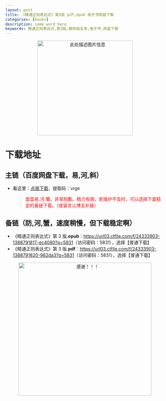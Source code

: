 ```yaml
---
layout: post
title: 《精通正则表达式》第3版 pdf,epub 电子书网盘下载
categories: [books]
description: some word here
keywords: 精通正则表达式,第3版,精校版全本,电子书,网盘下载
---
```


<div align="center"><img src="https://qweree.cn/wp-content/uploads/2024/10/da-feng-da-geng-ren-tuya.jpg" alt="此处描述图片信息" width="300px" height="auto"></div>

# 下载地址

## 主链（百度网盘下载，易,河,斜）

- 看这里：[点我下载](https://pan.baidu.com/s/1iMXUbSbtZQZjDcqDmnWUyw?pwd=vrge)，提取码：vrge

  > <p style="color:red" >度盘易,河,蟹，非常抱歉。精力有限，若维护不及时，可以选择下面稳定的备链下载。（或留言让博主补链）</p>

## 备链（防,河,蟹，速度稍慢，但下载稳定啊）

- 《精通正则表达式》第 3 版.**epub**：<https://url03.ctfile.com/f/24333903-1388791817-ec4080?p=5831>（访问密码：5831），选择【普通下载】
- 《精通正则表达式》第 3 版.**pdf**：<https://url03.ctfile.com/f/24333903-1388791820-962da3?p=5831>（访问密码：5831），选择【普通下载】

<div align="center"><img src="https://pic.imgdb.cn/item/6707df6bd29ded1a8ce37031.gif" alt="感谢！！！" width="420px" height="auto"/></div>
